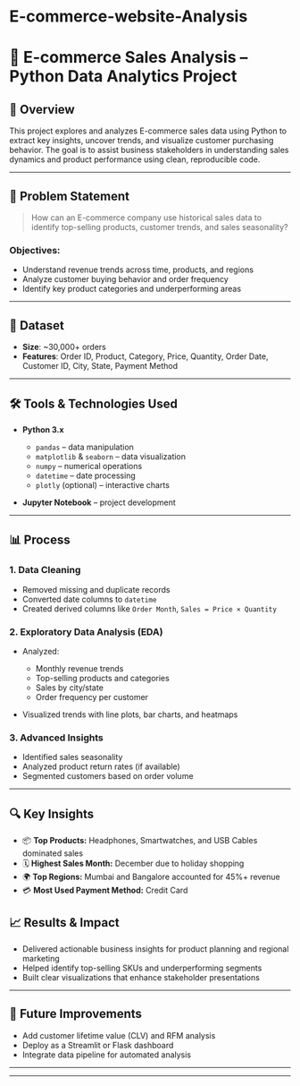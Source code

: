 # E-commerce-website-Analysis

# 🛒 E-commerce Sales Analysis – Python Data Analytics Project

## 📌 Overview

This project explores and analyzes E-commerce sales data using Python to extract key insights, uncover trends, and visualize customer purchasing behavior. The goal is to assist business stakeholders in understanding sales dynamics and product performance using clean, reproducible code.

---

## 🧠 Problem Statement

> How can an E-commerce company use historical sales data to identify top-selling products, customer trends, and sales seasonality?

### Objectives:

* Understand revenue trends across time, products, and regions
* Analyze customer buying behavior and order frequency
* Identify key product categories and underperforming areas

---

## 📂 Dataset

* **Size**: \~30,000+ orders
* **Features**: Order ID, Product, Category, Price, Quantity, Order Date, Customer ID, City, State, Payment Method

---

## 🛠 Tools & Technologies Used

* **Python 3.x**

  * `pandas` – data manipulation
  * `matplotlib` & `seaborn` – data visualization
  * `numpy` – numerical operations
  * `datetime` – date processing
  * `plotly` (optional) – interactive charts
* **Jupyter Notebook** – project development

---

## 📊 Process

### 1. Data Cleaning

* Removed missing and duplicate records
* Converted date columns to `datetime`
* Created derived columns like `Order Month`, `Sales = Price × Quantity`

### 2. Exploratory Data Analysis (EDA)

* Analyzed:

  * Monthly revenue trends
  * Top-selling products and categories
  * Sales by city/state
  * Order frequency per customer
* Visualized trends with line plots, bar charts, and heatmaps

### 3. Advanced Insights

* Identified sales seasonality
* Analyzed product return rates (if available)
* Segmented customers based on order volume

---

## 🔍 Key Insights

* 📦 **Top Products:** Headphones, Smartwatches, and USB Cables dominated sales
* 🗓️ **Highest Sales Month:** December due to holiday shopping
* 🌍 **Top Regions:** Mumbai and Bangalore accounted for 45%+ revenue
* 💳 **Most Used Payment Method:** Credit Card


## 📈 Results & Impact

* Delivered actionable business insights for product planning and regional marketing
* Helped identify top-selling SKUs and underperforming segments
* Built clear visualizations that enhance stakeholder presentations

---

## 🚀 Future Improvements

* Add customer lifetime value (CLV) and RFM analysis
* Deploy as a Streamlit or Flask dashboard
* Integrate data pipeline for automated analysis

---



---

